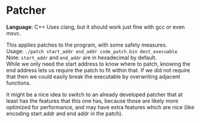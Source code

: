 # Patcher
**Language**: C++
Uses clang, but it should work just fine with gcc or even msvc.


This applies patches to the program, with some safety measures.  
Usage: `./patch start_addr end_addr code_patch.bin dest_execuable`  
Note: `start_addr` and `end_addr` are in hexadecimal by default.  
While we only need the start address to know where to patch, knowing the end address lets us require the patch to fit within that. If we did not require that then we could easily break the executable by overwriting adjacent functions.

It might be a nice idea to switch to an already developed patcher that at least has the features that this one has, because those are likely more optimized for performance, and may have extra features which are nice (like encoding start addr and end addr in the patch).